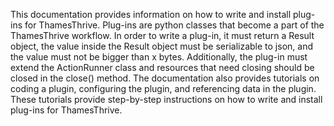 This documentation provides information on how to write and install plug-ins for ThamesThrive. Plug-ins are python classes that become a part of the ThamesThrive workflow. In order to write a plug-in, it must return a Result object, the value inside the Result object must be serializable to json, and the value must not be bigger than x bytes. Additionally, the plug-in must extend the ActionRunner class and resources that need closing should be closed in the close() method. The documentation also provides tutorials on coding a plugin, configuring the plugin, and referencing data in the plugin. These tutorials provide step-by-step instructions on how to write and install plug-ins for ThamesThrive.
